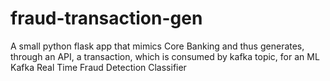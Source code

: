 # fraud-transaction-gen
A small python flask app that mimics Core Banking and thus generates, through an API, a transaction, which is consumed by kafka topic, for an ML Kafka Real Time Fraud Detection Classifier
